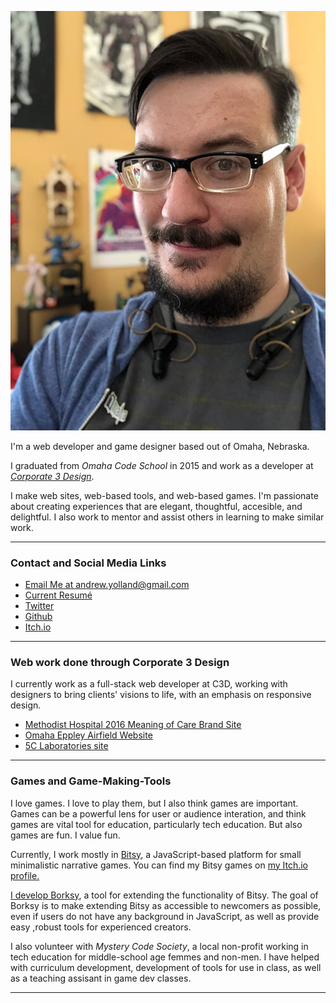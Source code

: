 ![An image of my smiling face](media/images/selfie.jpg "Selfie")


I'm a web developer and game designer based out of Omaha, Nebraska.

I graduated from _Omaha Code School_ in 2015 and work as a developer at _[Corporate 3 Design](https://www.corporate3design.com/)_.

I make web sites, web-based tools, and web-based games. I'm passionate about creating experiences that are elegant, thoughtful, accesible, and delightful. I also work to mentor and assist others in learning to make similar work.

***

### Contact and Social Media Links

* [Email Me at andrew.yolland@gmail.com](mailto:andrew.yolland@gmail.com)
* [Current Resumé](media/pdf/resume_5-2018.pdf)
* [Twitter](https://twitter.com/AYolland)
* [Github](https://github.com/Ayolland)
* [Itch.io](https://ayolland.itch.io/)

***

### <a name="web">Web work done through Corporate 3 Design</a>

I currently work as a full-stack web developer at C3D, working with designers to bring clients' visions to life, with an emphasis on responsive design.

* [Methodist Hospital 2016 Meaning of Care Brand Site]()
* [Omaha Eppley Airfield Website]()
* [5C Laboratories site]()

***

### <a name="games">Games and Game-Making-Tools</a>

I love games. I love to play them, but I also think games are important. Games can be a powerful lens for user or audience interation, and think games are vital tool for education, particularly tech education. But also games are fun. I value fun.

Currently, I work mostly in [Bitsy](https://ledoux.itch.io/bitsy), a JavaScript-based platform for small minimalistic narrative games. You can find my Bitsy games on [my Itch.io profile.](https://ayolland.itch.io/)

[I develop Borksy](https://ayolland.github.io/borksy/), a tool for extending the functionality of Bitsy. The goal of Borksy is to make extending Bitsy as accessible to newcomers as possible, even if users do not have any background in JavaScript, as well as provide easy ,robust tools for experienced creators.

I also volunteer with _Mystery Code Society_, a local non-profit working in tech education for middle-school age femmes and non-men. I have helped with curriculum development, development of tools for use in class, as well as a teaching assisant in game dev classes.

***



